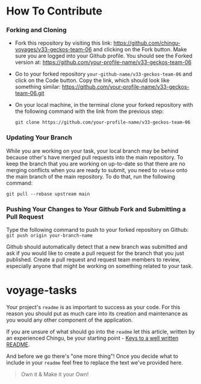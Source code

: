 # How To Contribute

### Forking and Cloning
- Fork this repository by visiting this link: https://github.com/chingu-voyages/v33-geckos-team-06 and clicking on the Fork button. Make sure you are logged into your Github profile. You should see the Forked version at: https://github.com/your-profile-name/v33-geckos-team-06
- Go to your forked repository `your-github-name/v33-geckos-team-06` and click on the Code button. Copy the link, which should look like something similar: https://github.com/your-profile-name/v33-geckos-team-06.git
- On your local machine, in the terminal clone your forked repository with the following command with the link from the previous step: 

     `git clone https://github.com/your-profile-name/v33-geckos-team-06`


### Updating Your Branch
While you are working on your task, your local branch may be behind because other's have merged pull requests into the main repository. To keep the branch that you are working on up-to-date so that there are no merging conflicts when you are ready to submit, you need to `rebase` onto the main branch of the main repository. To do that, run the following command:

```git pull --rebase upstream main```

### Pushing Your Changes to Your Github Fork and Submitting a Pull Request
Type the following command to push to your forked repository on Github:
```git push origin your-branch-name```

Github should automatically detect that a new branch was submitted and ask if you would like to create a pull request for the branch that you just published. Create a pull request and request team members to review, especially anyone that might be working on something related to your task.

# voyage-tasks

Your project's `readme` is as important to success as your code. For 
this reason you should put as much care into its creation and maintenance
as you would any other component of the application.

If you are unsure of what should go into the `readme` let this article,
written by an experienced Chingu, be your starting point - 
[Keys to a well written README](https://tinyurl.com/yk3wubft).

And before we go there's "one more thing"! Once you decide what to include
in your `readme` feel free to replace the text we've provided here.

> Own it & Make it your Own!
